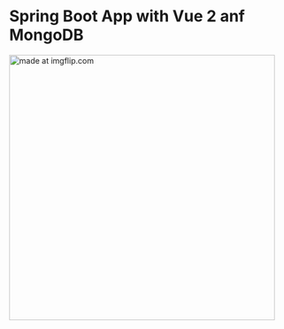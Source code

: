 # Spring Boot App with Vue 2 anf MongoDB

<a href="https://imgflip.com/gif/1xul14"><img src="https://i.imgflip.com/1xul14.gif" width="480" height="480" title="made at imgflip.com"/></a>
